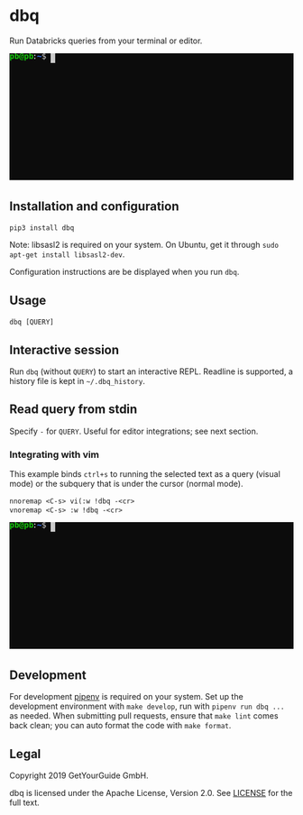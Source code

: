 # dbq

Run Databricks queries from your terminal or editor.

![Basic demo](assets/basic-demo.svg)


## Installation and configuration

```
pip3 install dbq
```

Note: libsasl2 is required on your system. On Ubuntu, get it through `sudo apt-get install libsasl2-dev`.

Configuration instructions are be displayed when you run `dbq`.


## Usage

```
dbq [QUERY]
```


## Interactive session

Run `dbq` (without `QUERY`) to start an interactive REPL. Readline is supported, a history file is kept in `~/.dbq_history`.


## Read query from stdin

Specify `-` for `QUERY`. Useful for editor integrations; see next section.


### Integrating with vim

This example binds `ctrl+s` to running the selected text as a query (visual mode) or the subquery that is under the cursor (normal mode).

```
nnoremap <C-s> vi(:w !dbq -<cr>
vnoremap <C-s> :w !dbq -<cr>
```

![Vim demo](assets/vim-demo.svg)


## Development

For development [pipenv](https://pipenv.kennethreitz.org/en/latest/) is required on your system. Set up the development environment with `make develop`, run with `pipenv run dbq ...` as needed. When submitting pull requests, ensure that `make lint` comes back clean; you can auto format the code with `make format`.


## Legal

Copyright 2019 GetYourGuide GmbH.

dbq is licensed under the Apache License, Version 2.0. See [LICENSE](LICENSE) for the full text.

